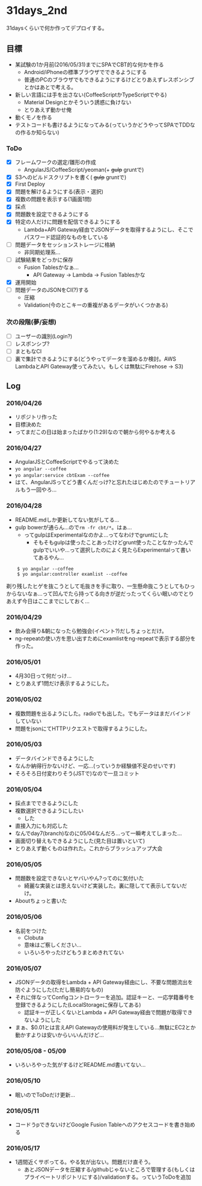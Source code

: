# 31days_2nd

31daysくらいで何か作ってデプロイする。

## 目標

* 某試験の1か月前(2016/05/31)までにSPAでCBT的な何かを作る
  * Android/iPhoneの標準ブラウザでできるようにする
  * 普通のPCのブラウザでもできるようにするけどとりあえずレスポンシブとかはあとで考える。
* 新しい言語には手を出さない(CoffeeScriptかTypeScriptでやる)
  * Material Designとかそういう誘惑に負けない
  * とりあえず動かせ俺
* 動くモノを作る
* テストコードも書けるようになってみる(っていうかどうやってSPAでTDDなの作るか知らない)

### ToDo

* [x] フレームワークの選定/雛形の作成
  * AngularJS/CoffeeScript/yeoman(+ ~~gulp~~ gruntで)
* [x] S3へのビルドスクリプトを書く( ~~gulp~~ gruntで)
* [x] First Deploy
* [x] 問題を解けるようにする(表示・選択)
* [x] 複数の問題を表示する(1画面1問)
* [x] 採点
* [x] 問題数を設定できるようにする
* [x] 特定の人だけに問題を配信できるようにする
  * Lambda+API Gateway経由でJSONデータを取得するようにし、そこでパスワード認証的なものをしている
* [ ] 問題データをセッションストレージに格納
  * 非同期処理系…
* [ ] 試験結果をどっかに保存
  * Fusion Tablesかなぁ…
    * API Gateway →  Lambda →  Fusion Tablesかな
* [x] 運用開始
* [ ] 問題データのJSONをCI(?)する
  * 圧縮
  * Validation(今のとこキーの重複があるデータがいくつかある)

### 次の段階(夢/妄想)

* [ ] ユーザーの識別(Login?)
* [ ] レスポンシブ?
* [ ] まともなCI
* [ ] 裏で集計できるようにする(どうやってデータを溜めるか検討。AWS LambdaとAPI Gateway使ってみたい。もしくは無駄にFirehose → S3)

## Log

### 2016/04/26

* リポジトリ作った
* 目標決めた
* ってまだこの日は始まったばかり(1:29)なので朝から何やるか考える

### 2016/04/27

* AngularJSとCoffeeScriptでやるって決めた
* `yo angular --coffee`
* `yo angular:service cbtExam --coffee`
* はて、AngularJSってどう書くんだっけ?と忘れたはじめたのでチュートリアルもう一回やろ…

### 2016/04/28

* README.mdしか更新してない気がしてる…
* gulp bowerが通らん…ので`rm -fr cbt/*`。はぁ…
  * ってgulpはExperimentalなのかよ…ってなわけでgruntにした
    * そもそもgulpは使ったことあったけどgrunt使ったことなかったんでgulpでいいや…って選択したのによく見たらExperimentalって書いてあるやん…

```
    $ yo angular --coffee
    $ yo angular:controller examlist --coffee
```

剃り残したヒゲを抜こうとして毛抜きを手に取り、一生懸命抜こうとしてもひっからないなぁ…って凹んでたら持ってる向きが逆だったってくらい眠いのでとりあえず今日はここまでにしておく…

### 2016/04/29

* 飲み会帰り&朝になったら勉強会(イベント?)だしちょっとだけ。
* ng-repeatの使い方を思い出すためにexamlistをng-repeatで表示する部分を作った。

### 2016/05/01

* 4月30日って何だっけ…
* とりあえず1問だけ表示するようにした。

### 2016/05/02

* 複数問題を出るようにした。radioでも出した。でもデータはまだバインドしていない
* 問題をjsonにてHTTPリクエストで取得するようにした。

### 2016/05/03

* データバインドできるようにした
* なんか納得行かないけど、一応…(っていうか経験値不足のせいです)
* そろそろ日付変わりそう(JSTで)なので一旦コミット

### 2016/05/04

* 採点までできるようにした
* 複数選択できるようにしたい
  * した
* 直接入力にも対応した
* なんでday7(branch)なのに05/04なんだろ…って一瞬考えてしまった…
* 画面切り替えもできるようにした(見た目は置いといて)
* とりあえず動くものは作れた。これからブラッシュアップ大会

### 2016/05/05

* 問題数を設定できないとヤバいやん?ってのに気付いた
  * 綺麗な実装とは思えないけど実装した。裏に隠してて表示してないだけ。
* Aboutちょっと書いた


### 2016/05/06

* 名前をつけた
  * Clobuta
  * 意味はご察しください…
  * いろいろやったけどもうまとめきれてない

### 2016/05/07

* JSONデータの取得をLambda + API Gateway経由にし、不要な問題流出を防ぐようにした(ただし簡易的なもの)
* それに伴なってConfigコントローラーを追加。認証キーと、一応学籍番号を登録できるようにした(LocalStorageに保存してある)
  * 認証キーが正しくないとLambda + API Gateway経由で問題が取得できないようにした
* まぁ、$0.01とは言えAPI Gatewayの使用料が発生している…無駄にEC2とか動かすよりは安いからいいんだけど…

### 2016/05/08 - 05/09

* いろいろやった気がするけどREADME.md書いてない…

### 2016/05/10

* 眠いのでToDoだけ更新…

### 2016/05/11

* コードうpできないけどGoogle Fusion Tableへのアクセスコードを書き始める

### 2016/05/17

* 1週間近くサボってる。やる気が出ない。問題だけ直そう。
  * あとJSONデータを圧縮する/githubじゃないところで管理する(もしくはプライベートリポジトリにする)/validationする。っていうToDoを追加
